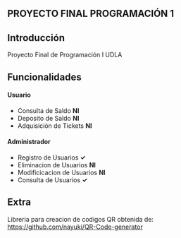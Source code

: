 ## PROYECTO FINAL PROGRAMACIÓN 1

## Introducción
Proyecto Final de Programación I UDLA

## Funcionalidades
#### Usuario
* Consulta de Saldo **NI**
* Deposito de Saldo **NI**
* Adquisición de Tickets **NI**
#### Administrador
* Registro de Usuarios **✓**
* Eliminacion de Usuarios **NI**
* Modificicacion de Usuarios **NI**
* Consulta de Usuarios **✓**
## Extra
Libreria para creacion de codigos QR obtenida de: https://github.com/nayuki/QR-Code-generator